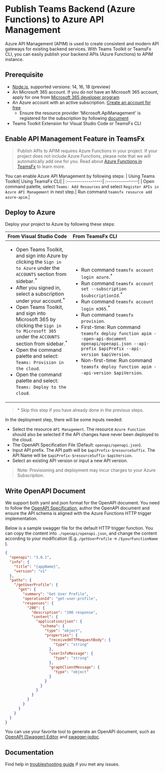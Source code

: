 # Publish Teams Backend (Azure Functions) to Azure API Management

Azure API Management (APIM) is used to create consistent and modern API gateways for existing backend services. With Teams Toolkit or TeamsFx CLI, you can easily publish your backend APIs (Azure Functions) to APIM instance.

## Prerequisite

- [Node.js](https://nodejs.org/), supported versions: 14, 16, 18 (preview)
- An Microsoft 365 account. If you do not have an Microsoft 365 account, apply for one from [Microsoft 365 developer program](https://developer.microsoft.com/en-us/microsoft-365/dev-program)
- An Azure account with an active subscription. [Create an account for free](https://azure.microsoft.com/en-us/free/)
  - Ensure the resource provider 'Microsoft.ApiManagement' is registered for the subscription by following [document](https://docs.microsoft.com/en-us/azure/azure-resource-manager/templates/error-register-resource-provider#solution-3---azure-portal)
- Teams Toolkit Extension for Visual Studio Code or TeamsFx CLI

## Enable API Management Feature in TeamsFx

> Publish APIs to APIM requires Azure Functions in your project. If your project does not include Azure Functions, please note that we will automatically add one for you. Read about [Azure Functions in TeamsFx](https://github.com/OfficeDev/TeamsFx/tree/main/templates/function-base/js/default#readme) to learn more.

You can enable Azure API Management by following steps:
| Using Teams Toolkit| Using TeamsFx CLI|
| :------------------| :----------------|
| Open command palette, select `Teams: Add Resources` and select `Register APIs in Azure API Management` in next step.| Run command `teamsfx resource add azure-apim`.|

## Deploy to Azure

Deploy your project to Azure by following these steps:

| From Visual Studio Code | From TeamsFx CLI |
| :-----------------------| :----------------|
| <ul><li>Open Teams Toolkit, and sign into Azure by clicking the `Sign in to Azure` under the `ACCOUNTS` section from sidebar.<sup>\*</sup></li> <li>After you signed in, select a subscription under your account.<sup>\*</sup></li><li>Open Teams Toolkit, and sign into Microsoft 365 by clicking the `Sign in to Microsoft 365` under the `ACCOUNTS` section from sidebar.<sup>\*</sup></li><li>Open the command palette and select: `Teams: Provision in the cloud`.</li><li>Open the command palette and select: `Teams: Deploy to the cloud`.</li></ul> |<ul> <li>Run command `teamsfx account login azure`.<sup>\*</sup></li> <li>Run command `teamsfx account set --subscription $subscriptionId`.<sup>\*</sup></li> <li>Run command `teamsfx account login m365`.<sup>\*</sup></li> <li> Run command `teamsfx provision`.</li> <li>First-time: Run command `teamsfx deploy function apim --open-api-document openapi/openapi.json --api-prefix $apiPrefix --api-version $apiVersion`. </li><li>Non-first-time: Run command `teamsfx deploy function apim --api-version $apiVersion`. </li></ul>|

> \* Skip this step if you have already done in the previous steps.

In the deployment step, there will be some inputs needed:

- Select the resource `API Management`. The resource `Azure Function` should also be selected if the API changes have never been deployed to the cloud.
- The OpenAPI Specification File (Default: `openapi/openapi.json`).
- Input API prefix. The API path will be `$apiPrefix-$resourceSuffix`. The API Name will be `$apiPrefix-$resourceSuffix-$apiVersion`.
- Select an existing API version or input a new API version.

> Note: Provisioning and deployment may incur charges to your Azure Subscription.

## Write OpenAPI Document

We support both yaml and json format for the OpenAPI document. You need to follow the [OpenAPI Specification](https://swagger.io/resources/open-api/), author the OpenAPI document and ensure the API schema is aligned with the Azure Functions HTTP trigger implementation.

Below is a sample swagger file for the default HTTP trigger function. You can copy the content into `./openapi/openapi.json`, and change the content according to your modification (E.g. `/getUserProfile` -> `/$yourFunctionName` ).

```json
{
  "openapi": "3.0.1",
  "info": {
    "title": "{appName}",
    "version": "v1"
  },
  "paths": {
    "/getUserProfile": {
      "get": {
        "summary": "Get User Profile",
        "operationId": "get-user-profile",
        "responses": {
          "200": {
            "description": "200 response",
            "content": {
              "application/json": {
                "schema": {
                  "type": "object",
                  "properties": {
                    "receivedHTTPRequestBody": {
                      "type": "string"
                    },
                    "userInfoMessage": {
                      "type": "string"
                    },
                    "graphClientMessage": {
                      "type": "object"
                    }
                  }
                }
              }
            }
          }
        }
      }
    }
  }
}
```

You can use your favorite tool to generate an OpenAPI document, such as [OpenAPI (Swagger) Editor](https://marketplace.visualstudio.com/items?itemName=42Crunch.vscode-openapi) and [swagger-jsdoc](https://github.com/Surnet/swagger-jsdoc/).

## Documentation

Find help in [troubleshooting guide](https://aka.ms/teamsfx-apim-help) if you met any issues.
